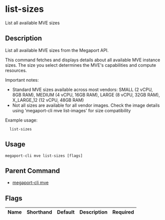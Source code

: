 # list-sizes

List all available MVE sizes

## Description

List all available MVE sizes from the Megaport API.

This command fetches and displays details about all available MVE instance sizes. The size you select determines the MVE's capabilities and compute resources.

Important notes:
  - Standard MVE sizes available across most vendors: SMALL (2 vCPU, 8GB RAM), MEDIUM (4 vCPU, 16GB RAM), LARGE (8 vCPU, 32GB RAM), X_LARGE_12 (12 vCPU, 48GB RAM)
  - Not all sizes are available for all vendor images. Check the image details using 'megaport-cli mve list-images' for size compatibility

Example usage:

```
  list-sizes
```


## Usage

```
megaport-cli mve list-sizes [flags]
```



## Parent Command

* [megaport-cli mve](megaport-cli_mve.md)




## Flags

| Name | Shorthand | Default | Description | Required |
|------|-----------|---------|-------------|----------|



